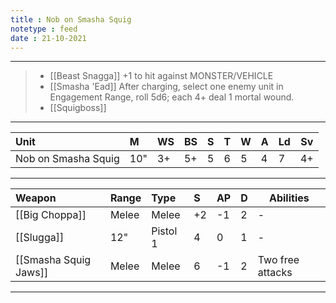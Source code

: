 ```yaml
---
title : Nob on Smasha Squig
notetype : feed
date : 21-10-2021
---
```


---

> - [[Beast Snagga]] +1 to hit against MONSTER/VEHICLE
> - [[Smasha 'Ead]] After charging, select one enemy unit in Engagement Range, roll 5d6; each 4+ deal 1 mortal wound.
> - [[Squigboss]]

---

| Unit                | M   | WS  | BS  | S   | T   | W   | A   | Ld  | Sv  |
|:------------------- |:--- |:--- |:--- |:--- |:--- |:--- |:--- |:--- | --- |
| Nob on Smasha Squig | 10" | 3+  | 5+  | 5   | 6   | 5   | 4   | 7   | 4+  |

---

| Weapon            | Range | Type     | S   | AP  | D   | Abilities        |
|:----------------- |:----- |:-------- |:--- |:--- |:--- | ---------------- |
| [[Big Choppa]]        | Melee | Melee    | +2  | -1  | 2   | -                |
| [[Slugga]]            | 12"   | Pistol 1 | 4   | 0   | 1   | -                |
| [[Smasha Squig Jaws]] | Melee | Melee    | 6   | -1  | 2   | Two free attacks |

---
